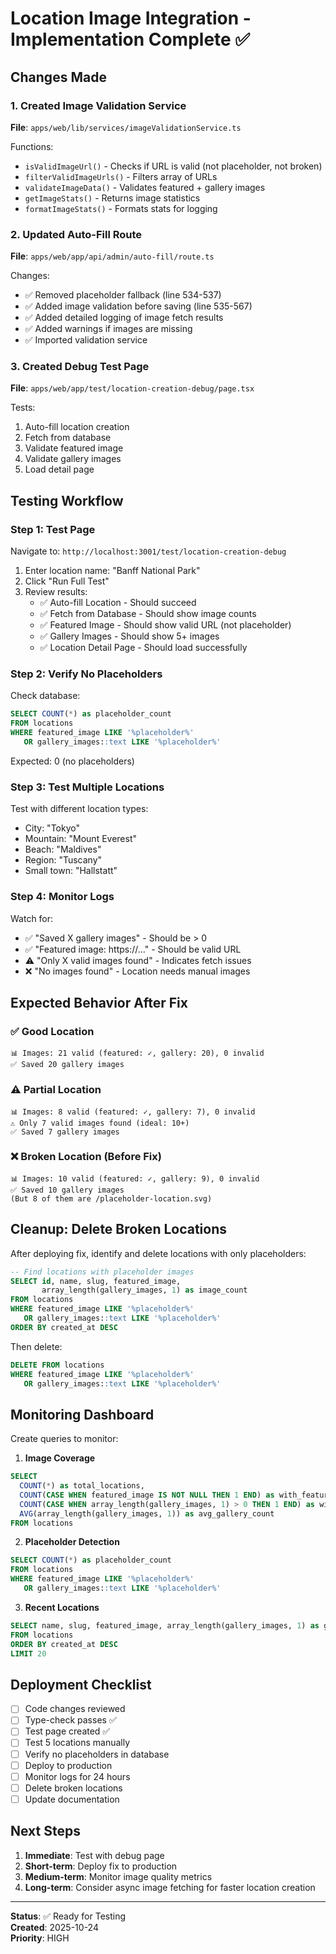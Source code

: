 # Location Image Integration - Implementation Complete ✅

## Changes Made

### 1. Created Image Validation Service
**File**: `apps/web/lib/services/imageValidationService.ts`

Functions:
- `isValidImageUrl()` - Checks if URL is valid (not placeholder, not broken)
- `filterValidImageUrls()` - Filters array of URLs
- `validateImageData()` - Validates featured + gallery images
- `getImageStats()` - Returns image statistics
- `formatImageStats()` - Formats stats for logging

### 2. Updated Auto-Fill Route
**File**: `apps/web/app/api/admin/auto-fill/route.ts`

Changes:
- ✅ Removed placeholder fallback (line 534-537)
- ✅ Added image validation before saving (line 535-567)
- ✅ Added detailed logging of image fetch results
- ✅ Added warnings if images are missing
- ✅ Imported validation service

### 3. Created Debug Test Page
**File**: `apps/web/app/test/location-creation-debug/page.tsx`

Tests:
1. Auto-fill location creation
2. Fetch from database
3. Validate featured image
4. Validate gallery images
5. Load detail page

## Testing Workflow

### Step 1: Test Page
Navigate to: `http://localhost:3001/test/location-creation-debug`

1. Enter location name: "Banff National Park"
2. Click "Run Full Test"
3. Review results:
   - ✅ Auto-fill Location - Should succeed
   - ✅ Fetch from Database - Should show image counts
   - ✅ Featured Image - Should show valid URL (not placeholder)
   - ✅ Gallery Images - Should show 5+ images
   - ✅ Location Detail Page - Should load successfully

### Step 2: Verify No Placeholders
Check database:
```sql
SELECT COUNT(*) as placeholder_count 
FROM locations 
WHERE featured_image LIKE '%placeholder%' 
   OR gallery_images::text LIKE '%placeholder%'
```

Expected: 0 (no placeholders)

### Step 3: Test Multiple Locations
Test with different location types:
- City: "Tokyo"
- Mountain: "Mount Everest"
- Beach: "Maldives"
- Region: "Tuscany"
- Small town: "Hallstatt"

### Step 4: Monitor Logs
Watch for:
- ✅ "Saved X gallery images" - Should be > 0
- ✅ "Featured image: https://..." - Should be valid URL
- ⚠️ "Only X valid images found" - Indicates fetch issues
- ❌ "No images found" - Location needs manual images

## Expected Behavior After Fix

### ✅ Good Location
```
📊 Images: 21 valid (featured: ✓, gallery: 20), 0 invalid
✅ Saved 20 gallery images
```

### ⚠️ Partial Location
```
📊 Images: 8 valid (featured: ✓, gallery: 7), 0 invalid
⚠️ Only 7 valid images found (ideal: 10+)
✅ Saved 7 gallery images
```

### ❌ Broken Location (Before Fix)
```
📊 Images: 10 valid (featured: ✓, gallery: 9), 0 invalid
✅ Saved 10 gallery images
(But 8 of them are /placeholder-location.svg)
```

## Cleanup: Delete Broken Locations

After deploying fix, identify and delete locations with only placeholders:

```sql
-- Find locations with placeholder images
SELECT id, name, slug, featured_image, 
       array_length(gallery_images, 1) as image_count
FROM locations
WHERE featured_image LIKE '%placeholder%'
   OR gallery_images::text LIKE '%placeholder%'
ORDER BY created_at DESC
```

Then delete:
```sql
DELETE FROM locations
WHERE featured_image LIKE '%placeholder%'
   OR gallery_images::text LIKE '%placeholder%'
```

## Monitoring Dashboard

Create queries to monitor:

1. **Image Coverage**
```sql
SELECT 
  COUNT(*) as total_locations,
  COUNT(CASE WHEN featured_image IS NOT NULL THEN 1 END) as with_featured,
  COUNT(CASE WHEN array_length(gallery_images, 1) > 0 THEN 1 END) as with_gallery,
  AVG(array_length(gallery_images, 1)) as avg_gallery_count
FROM locations
```

2. **Placeholder Detection**
```sql
SELECT COUNT(*) as placeholder_count
FROM locations
WHERE featured_image LIKE '%placeholder%'
   OR gallery_images::text LIKE '%placeholder%'
```

3. **Recent Locations**
```sql
SELECT name, slug, featured_image, array_length(gallery_images, 1) as gallery_count
FROM locations
ORDER BY created_at DESC
LIMIT 20
```

## Deployment Checklist

- [ ] Code changes reviewed
- [ ] Type-check passes ✅
- [ ] Test page created ✅
- [ ] Test 5 locations manually
- [ ] Verify no placeholders in database
- [ ] Deploy to production
- [ ] Monitor logs for 24 hours
- [ ] Delete broken locations
- [ ] Update documentation

## Next Steps

1. **Immediate**: Test with debug page
2. **Short-term**: Deploy fix to production
3. **Medium-term**: Monitor image quality metrics
4. **Long-term**: Consider async image fetching for faster location creation

---

**Status**: ✅ Ready for Testing  
**Created**: 2025-10-24  
**Priority**: HIGH

